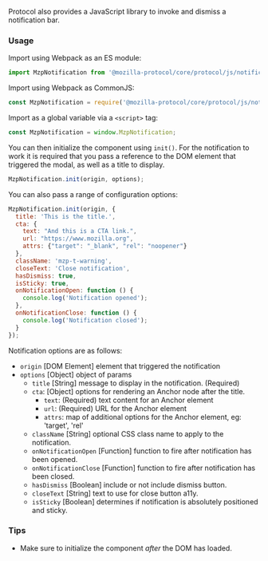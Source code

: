Protocol also provides a JavaScript library to invoke and dismiss a notification
bar.

### Usage

Import using Webpack as an ES module:

```javascript
import MzpNotification from '@mozilla-protocol/core/protocol/js/notification-bar';
```

Import using Webpack as CommonJS:

```javascript
const MzpNotification = require('@mozilla-protocol/core/protocol/js/notification-bar');
```

Import as a global variable via a `<script>` tag:

```javascript
const MzpNotification = window.MzpNotification;
```

You can then initialize the component using `init()`. For the notification to work it is required that you pass
a reference to the DOM element that triggered the modal, as well as a title to display.

```javascript
MzpNotification.init(origin, options);
```

You can also pass a range of configuration options:

```javascript
MzpNotification.init(origin, {
  title: 'This is the title.',
  cta: {
    text: "And this is a CTA link.",
    url: "https://www.mozilla.org",
    attrs: {"target": "_blank", "rel": "noopener"}
  },
  className: 'mzp-t-warning',
  closeText: 'Close notification',
  hasDismiss: true,
  isSticky: true,
  onNotificationOpen: function () {
    console.log('Notification opened');
  },
  onNotificationClose: function () {
    console.log('Notification closed');
  }
});
```

Notification options are as follows:

- `origin` [DOM Element] element that triggered the notification
- `options` [Object] object of params
  - `title` [String] message to display in the notification. (Required)
  - `cta`: [Object] options for rendering an Anchor node after the title.
    - `text`: (Required) text content for an Anchor element
    - `url`: (Required) URL for the Anchor element
    - `attrs`: map of additional options for the Anchor element, eg: 'target',
      'rel'
  - `className` [String] optional CSS class name to apply to the notification.
  - `onNotificationOpen` [Function] function to fire after notification has
    been opened.
  - `onNotificationClose` [Function] function to fire after notification has
    been closed.
  - `hasDismiss` [Boolean] include or not include dismiss button.
  - `closeText` [String] text to use for close button a11y.
  - `isSticky` [Boolean] determines if notification is absolutely positioned
    and sticky.

### Tips

- Make sure to initialize the component *after* the DOM has loaded.
